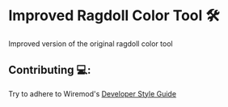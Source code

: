 # Improved Ragdoll Color Tool 🛠
Improved version of the original ragdoll color tool

## Contributing 💻: 
Try to adhere to Wiremod's [Developer Style Guide](https://github.com/wiremod/wire/wiki/Developer-Style-Guide)

